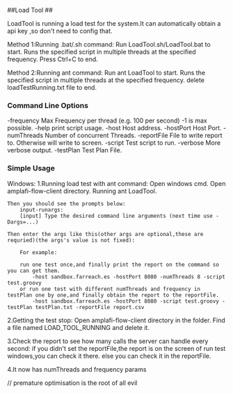 ##Load Tool ##

LoadTool is running a load test for the system.It can automatically obtain a api key ,so don't need to config that.

Method 1:Running .bat/.sh command:
    Run LoadTool.sh/LoadTool.bat to start.
    Runs the specified script in multiple threads at the specified frequency. Press Ctrl+C to end.

Method 2:Running ant command:
    Run ant LoadTool to start.
    Runs the specified script in multiple threads at the specified frequency. delete loadTestRunning.txt file to end.


### Command Line Options ###
  -frequency <arg>    Max Frequency per thread (e.g. 100 per second) -1 is max possible.
  -help               print script usage.
  -host <arg>         Host address.
  -hostPort <arg>     Host Port.
  -numThreads <arg>   Number of concurrent Threads.
  -reportFile <arg>   File to write report to. Otherwise will write to screen.
  -script <arg>       Test script to run.
  -verbose            More verbose output.
  -testPlan           Test Plan File.


### Simple Usage ###
Windows:
1.Running load test with ant command:
    Open windows cmd.
    Open amplafi-flow-client directory.
    Running ant LoadTool.
    
    Then you should see the prompts below:
        input-runargs:
        [input] Type the desired command line arguments (next time use -Dargs=...)
    
    Then enter the args like this(other args are optional,these are requried)(the args's value is not fixed):
        
        For example:
        
        run one test once,and finally print the report on the command so you can get them.
            -host sandbox.farreach.es -hostPort 8080 -numThreads 8 -script test.groovy
        or run one test with different numThreads and frequency in testPlan one by one,and finally obtain the report to the reportFile.
            -host sandbox.farreach.es -hostPort 8080 -script test.groovy -testPlan testPlan.txt -reportFile report.csv


2.Getting the test stop:
    Open amplafi-flow-client directory in the folder.
    Find a file named LOAD_TOOL_RUNNING and delete it.

3.Check the report to see how many calls the server can handle every second:
    if you didn't set the reportFile,the report is on the screen of run test windows,you can check it there.
    else you can check it in the reportFile.

4.It now has numThreads and frequency params

// premature optimisation is the root of all evil